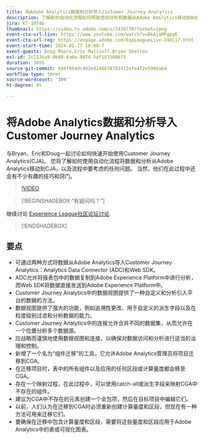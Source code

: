 ```yaml
---
title: 将Adobe Analytics数据和分析导入Customer Journey Analytics
description: 了解新的自动化流程如何帮助您将分析和数据从Adobe Analytics移动到Adobe Customer Journey Analytics。
jira: KT-14746
thumbnail: https://video.tv.adobe.com/v/3426778?format=jpeg
event-cta-url-live: https://www.youtube.com/watch?v=BkAjaMPgpgE
event-cta-url-reg: https://engage.adobe.com/ExpLeagueLive-240117.html
event-start-time: 2024-01-17 10:00-7
event-guests: Doug Moore,Eric Matisoff,Bryan Skelton
exl-id: 2c2136a9-0b40-4a0a-907d-5af181568073
duration: 3655
source-git-commit: 604f85ddc402ed248678782412efe4f2e5988ab4
workflow-type: tm+mt
source-wordcount: '394'
ht-degree: 0%

---
```


# 将Adobe Analytics数据和分析导入Customer Journey Analytics

与Bryan、Eric和Doug一起讨论如何快速开始使用Customer Journey Analytics(CJA)。 您将了解如何使用自动化流程将数据和分析从Adobe Analytics移动到CJA，以及流程中要考虑的任何问题。 当然，他们在此过程中还会有不少有趣的技巧和窍门。

>[!VIDEO](https://video.tv.adobe.com/v/3426778/?quality=12&learn=on)

>[!BEGINSHADEBOX “有疑问吗？”]

继续讨论 [Experience League社区论坛讨论](https://experienceleaguecommunities.adobe.com/t5/adobe-analytics-discussions/experience-league-live-post-session-discussion-bringing-your/m-p/646093#M3582).

>[!ENDSHADEBOX]

## 要点

* 可通过两种方式将数据从Adobe Analytics导入Customer Journey Analytics：Analytics Data Connector (ADC)和Web SDK。
* ADC允许将报表包中的数据复制到Adobe Experience Platform中进行分析，而Web SDK将数据直接发送到Adobe Experience Platform中。
* Customer Journey Analytics中的数据视图提供了一种自定义和分析引入平台的数据的方法。
* 数据视图提供了强大的功能，例如追溯性更改、用于自定义的派生字段以及在粒度级别过滤和分析数据的能力。
* Customer Journey Analytics中的连接允许合并不同的数据集，从而允许在一个位置分析多个数据源。
* 应战略而谨慎地使用数据视图和连接，以确保对数据访问和分析进行适当的治理和控制。
* 新增了一个名为“组件迁移”的工具，它允许Adobe Analytics管理员将项目迁移到CGA。
* 在迁移项目时，表中的所有组件以及应用的任何区段或计算量度都会移至CGA。
* 存在一个映射过程，在此过程中，可以使用catch-all或派生字段来映射CGA中不存在的组件。
* 建议为CGA中不存在的元素创建一个全包项，然后在目标项目中编辑它们。
* 以前，人们认为在迁移到CGA时必须重新创建计算量度和区段，但现在有一种方法可用来迁移它们。
* 要确保在迁移中包含计算量度和区段，需要将这些量度和区段应用于Adobe Analytics中的表或可视化图表。
